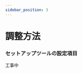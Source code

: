 ```yaml
---
sidebar_position: 3
---
```


# 調整方法
### セットアップツールの設定項目
工事中

<!-- アバター  
アバターを入れる場所です

プリセット  
対応アバターを選択する場所です

胸ボーン
胸ボーンを選択する場所です。PBは自動的に消えるはずですが、一応消した方がいいです。

胸の大きさ(blendshape)
対応アバターの胸を大きくするシェイプキーの値を入れてください。小さくするシェイプキーで設定したい場合は非対応アバターと同様に設定してください。

胸ボーンのYスケール値(Transform)
胸ボーンのスケールを変えている場合はYスケール値を入れてください。XとZのスケール値は必要ありません。なお、胸ボーンのXYZのスケール値がそれぞれ異なっていても問題なく機能します。

PBプリセット
PBのプリセットを選択する場所です。

PhysBone
PhysBoneを設定する場所です。特殊な構造であるため、通常のPBの値と互換性はありません。 微調整したい方は後述の方法をお使いください。

Pull
PBの形状を戻す強さのパラメータです。

Momentum
PBのばねの強さのパラメータです。

Stiffness
PBの曲がりにくさのパラメータです。ましゅまろPBは仕様上この値が低いとブレが発生することがあります。

Gravity
PBにかかる重力の強さのパラメータです。

GravityFalloff
PBの重力に対してどれだけ形状を保持するかのパラメータです。元の角度からずれると効果は小さくなり、重力の影響を受けるようになります。

Immobile
PBの動きにくさのパラメータです。この値が大きくてもコライダーで動かす分には動かせます。

LImitAngle
PBの制限角度です。ましゅまろPBではこの値を小さくすると、つぶれにくくなるため、貫通を防止できます。

CollisionRadius
PBコライダーの大きさです。この値を大きくすると胸を触った時の判定が大きくなります。

LimitColliderPosition
貫通防止用のPBを制限するコライダーの位置のパラメーターです。この値を大きくすると貫通を防止できます。値に対する影響が大きいため、0.005ずつ変更してください。

Collider
PBに干渉するコライダーです。5つまで設定できます。

IsFloor
PBが床に干渉するかどうかを設定します。

IsInterference
胸同士に干渉するコライダーを設置するかどうかを設定します。

Interference_Radius
胸同士で干渉するコライダーの大きさを設定します。

WriteDefaults
FXレイヤーのWriteDefaultsを設定します。元のFXレイヤーの値と合わせてください。

ModularAvatar
ModularAvatarに対応するかどうかを設定します。オンにするとModularAvatarのFX合成システムを利用するため、FX編集は行われません。

SquishPB(もちもちPB)
SquishPB版のましゅまろPBを使用します。ギミックにSquishPBを使用することで、動作のブレが小さくなります。PBのバージョンがver1.0だと動かず、ver1.1でのみ動きます。(最新のSDKを使用して
下さい)

RotationWeight(回転の寄与)
ましゅまろPBの動作がどのくらい胸ボーンの回転に寄与するかを調整します。0にすると胸ボーンが平行に動きます。具体的には胸ボーンのRotation ConstraintのWeightに相当します。

ScaleWeight(つぶれアニメーションの強さ)
胸のつぶれアニメーションの強度を調整します。胸が大きい場合、横方向に潰れすぎてしまいますが、このパラメータを小さくすると自然になります。具体的には胸ボーンのScale ConstraintのWeightに相当します。

BreastInterference(他プレイヤーとの胸干渉)
他プレイヤーと胸同士で干渉する機能を設定します。胸以外に頭とも干渉ができます。この設定をオンにした場合、Gesture Managerで確認すると胸が潰れてしまう不具合があります。ツール上でReset Avatarをすると直ります。

プレハブのみ生成(微調整用)
プリセットのアバターに調整されたプレハブを生成します。PBの位置を微調整したい場合はこれを用いた後に、非対応アバターと同様に設定してください。

設定開始
セットアップを開始します。どこかおかしい場合はウィンドウが出ます。もしUnity上で赤いエラーが出て終了した場合は正常に終了していないので、エラーコードをコピーしてお問い合わせ下さい。 -->
